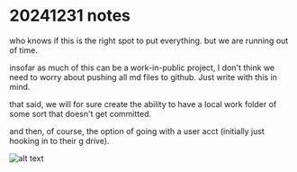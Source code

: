 # 20241231 notes

who knows if this is the right spot to put everything. but we are running out of time.

insofar as much of this can be a work-in-public project, I don't think we need to worry about pushing all md files to github. Just write with this in mind.

that said, we will for sure create the ability to have a local work folder of some sort that doesn't get committed.

and then, of course, the option of going with a user acct (initially just hooking in to their g drive).

![alt text](https://files.slack.com/files-pri/T0HTW3H0V-F087LUELXPA/img_0896.jpg?pub_secret=6b93b1570b)

